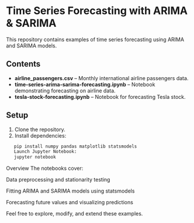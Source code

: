 # Time Series Forecasting with ARIMA & SARIMA

This repository contains examples of time series forecasting using ARIMA and SARIMA models.

## Contents

- **airline_passengers.csv** – Monthly international airline passengers data.
- **time-series-arima-sarima-forecasting.ipynb** – Notebook demonstrating forecasting on airline data.
- **tesla-stock-forecasting.ipynb** – Notebook for forecasting Tesla stock.

## Setup

1. Clone the repository.
2. Install dependencies:
```bash
   pip install numpy pandas matplotlib statsmodels
   Launch Jupyter Notebook:
   jupyter notebook
```

Overview
The notebooks cover:

Data preprocessing and stationarity testing

Fitting ARIMA and SARIMA models using statsmodels

Forecasting future values and visualizing predictions

Feel free to explore, modify, and extend these examples.
